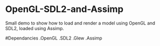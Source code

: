 # OpenGL-SDL2-and-Assimp
Small demo to show how to load and render a model using OpenGL and SDL2, loaded using Assimp.

#Dependancies
.OpenGL
.SDL2
.Glew
.Assimp
